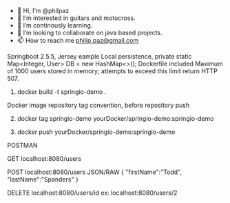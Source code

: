 - 👋 Hi, I’m @philpaz
- 👀 I’m interested in guitars and motocross.
- 🌱 I’m continously learning.
- 💞️ I’m looking to collaborate on java based projects.
- 📫 How to reach me philip.paz@gmail.com

<!---
philpaz/philpaz is a ✨ special ✨ repository because its `README.md` (this file) appears on your GitHub profile.
You can click the Preview link to take a look at your changes.
--->
Springboot 2.5.5, Jersey eample
Local persistence, private static Map<Integer, User> DB = new HashMap<>(); 
Dockerfile included
Maximum of 1000 users stored in memory; attempts to exceed this limit return HTTP 507.

1. docker build -t springio-demo .

Docker image repository tag convention, before repository push

2. docker tag springio-demo yourDocker/springio-demo:springio-demo

3. docker push yourDocker/springio-demo:springio-demo

POSTMAN

GET localhost:8080/users

POST  localhost:8080/users JSON/RAW
{
    "firstName":"Todd",
    "lastName":"Spanders"
}

DELETE
localhost:8080/users/id
ex: localhost:8080/users/2

